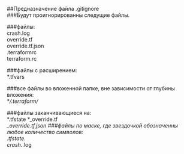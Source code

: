 ##Предназначение файла .gitignore  
###Будут проигнорированны следущие файлы. 

###файлы:  
    crash.log  
    override.tf  
    override.tf.json  
    .terraformrc  
    terraform.rc

###файлы с расширением:  
    *.tfvars
 
###все файлы во вложенной папке, вне зависимости от глубины вложения:  
    **/.terraform/*

###файлы заканчивающиеся на:  
    *.tfstate
    *_override.tf  
    *_override.tf.json
###файлы по маске, где звездочкой обозначенны любое количество символов:  
    *.tfstate.*  
    crash.*.log
